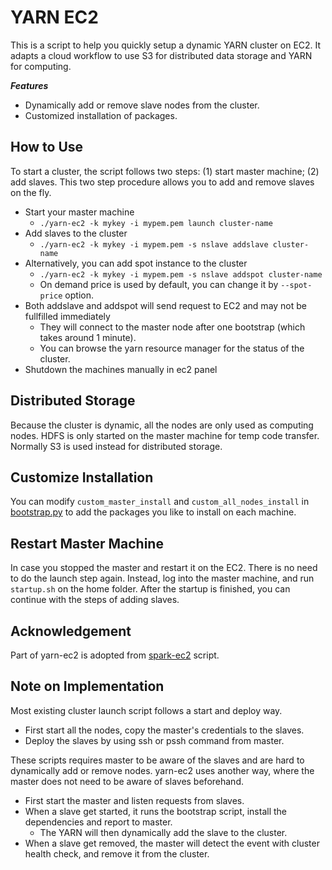 YARN EC2
========
This is a script to help you quickly setup a dynamic YARN cluster on EC2.
It adapts a cloud workflow to use S3 for distributed data storage and YARN for computing.

***Features***
- Dynamically add or remove slave nodes from the cluster.
- Customized installation of packages.

How to Use
----------
To start a cluster, the script follows two steps: (1) start master machine; (2) add slaves.
This two step procedure allows you to add and remove slaves on the fly.

- Start your master machine
  - ```./yarn-ec2 -k mykey -i mypem.pem launch cluster-name ```
- Add slaves to the cluster
  - ```./yarn-ec2 -k mykey -i mypem.pem -s nslave addslave cluster-name ```
- Alternatively, you can add spot instance to the cluster
  - ```./yarn-ec2 -k mykey -i mypem.pem -s nslave addspot cluster-name```
  - On demand price is used by default, you can change it by ```--spot-price``` option.
- Both addslave and addspot will send request to EC2 and may not be fullfilled immediately
  - They will connect to the master node after one bootstrap (which takes around 1 minute).
  - You can browse the yarn resource manager for the status of the cluster.
- Shutdown the machines manually in ec2 panel

Distributed Storage
-------------------
Because the cluster is dynamic, all the nodes are only used as computing nodes.
HDFS is only started on the master machine for temp code transfer.
Normally S3 is used instead for distributed storage.


Customize Installation
----------------------
You can modify ```custom_master_install``` and ```custom_all_nodes_install``` in [bootstrap.py](https://github.com/tqchen/yarn-ec2/blob/master/bootstrap.py#L21)
to add the packages you like to install on each machine.


Restart Master Machine
----------------------
In case you stopped the master and restart it on the EC2. There is no need to do the launch step again.
Instead, log into the master machine, and run ```startup.sh``` on the home folder.
After the startup is finished, you can continue with the steps of adding slaves.

Acknowledgement
---------------
Part of yarn-ec2 is adopted from [spark-ec2](https://github.com/amplab/spark-ec2) script.

Note on Implementation
----------------------
Most existing cluster launch script follows a start and deploy way.
- First start all the nodes, copy the master's credentials to the slaves.
- Deploy the slaves by using ssh or pssh command from master.

These scripts requires master to be aware of the slaves and are hard to dynamically add or remove nodes.
yarn-ec2 uses another way, where the master does not need to be aware of slaves beforehand.
- First start the master and listen requests from slaves.
- When a slave get started, it runs the bootstrap script, install the dependencies and report to master.
  - The YARN will then dynamically add the slave to the cluster.
- When a slave get removed, the master will detect the event with cluster health check, and remove it from the cluster.
